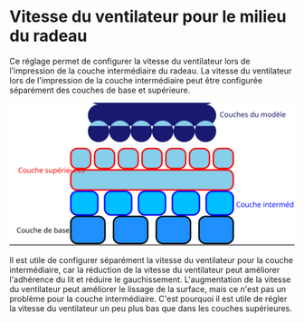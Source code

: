 Vitesse du ventilateur pour le milieu du radeau
===

Ce réglage permet de configurer la vitesse du ventilateur lors de l'impression de la couche intermédiaire du radeau. La vitesse du ventilateur lors de l'impression de la couche intermédiaire peut être configurée séparément des couches de base et supérieure.

![Où se trouve la couche intermédiaire dans le radeau](../images/raft_dimensions_simplified_fr.svg)

Il est utile de configurer séparément la vitesse du ventilateur pour la couche intermédiaire, car la réduction de la vitesse du ventilateur peut améliorer l'adhérence du lit et réduire le gauchissement. L'augmentation de la vitesse du ventilateur peut améliorer le lissage de la surface, mais ce n'est pas un problème pour la couche intermédiaire. C'est pourquoi il est utile de régler la vitesse du ventilateur un peu plus bas que dans les couches supérieures.
